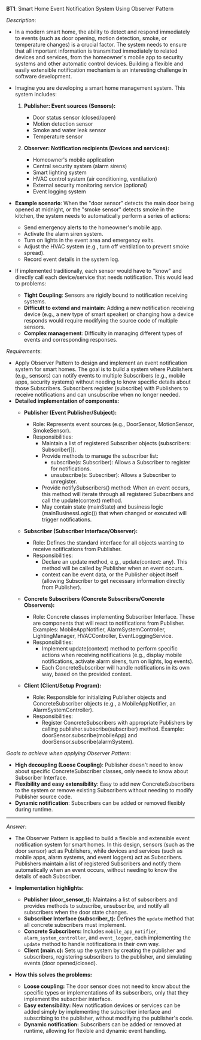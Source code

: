 **BT1**: Smart Home Event Notification System Using Observer Pattern

*Description*:
- In a modern smart home, the ability to detect and respond immediately to events (such as door opening, motion detection, smoke, or temperature changes) is a crucial factor. The system needs to ensure that all important information is transmitted immediately to related devices and services, from the homeowner's mobile app to security systems and other automatic control devices. Building a flexible and easily extensible notification mechanism is an interesting challenge in software development.

- Imagine you are developing a smart home management system. This system includes:
    1. **Publisher: Event sources (Sensors):**
        - Door status sensor (closed/open)
        - Motion detection sensor
        - Smoke and water leak sensor
        - Temperature sensor

    2. **Observer: Notification recipients (Devices and services):**
        - Homeowner's mobile application
        - Central security system (alarm sirens)
        - Smart lighting system
        - HVAC control system (air conditioning, ventilation)
        - External security monitoring service (optional)
        - Event logging system

- **Example scenario**: When the "door sensor" detects the main door being opened at midnight, or the "smoke sensor" detects smoke in the kitchen, the system needs to automatically perform a series of actions:
    - Send emergency alerts to the homeowner's mobile app.
    - Activate the alarm siren system.
    - Turn on lights in the event area and emergency exits.
    - Adjust the HVAC system (e.g., turn off ventilation to prevent smoke spread).
    - Record event details in the system log.

- If implemented traditionally, each sensor would have to "know" and directly call each device/service that needs notification. This would lead to problems:
    - **Tight Coupling**: Sensors are rigidly bound to notification receiving systems.
    - **Difficult to extend and maintain**: Adding a new notification receiving device (e.g., a new type of smart speaker) or changing how a device responds would require modifying the source code of multiple sensors.
    - **Complex management**: Difficulty in managing different types of events and corresponding responses.

*Requirements*:
- Apply Observer Pattern to design and implement an event notification system for smart homes. The goal is to build a system where Publishers (e.g., sensors) can notify events to multiple Subscribers (e.g., mobile apps, security systems) without needing to know specific details about those Subscribers. Subscribers register (subscribe) with Publishers to receive notifications and can unsubscribe when no longer needed.
- **Detailed implementation of components:**
    * **Publisher (Event Publisher/Subject):**
        - Role: Represents event sources (e.g., DoorSensor, MotionSensor, SmokeSensor).
        - Responsibilities:
            - Maintain a list of registered Subscriber objects (subscribers: Subscriber[]).
            - Provide methods to manage the subscriber list:
                - subscribe(s: Subscriber): Allows a Subscriber to register for notifications.
                - unsubscribe(s: Subscriber): Allows a Subscriber to unregister.
            - Provide notifySubscribers() method: When an event occurs, this method will iterate through all registered Subscribers and call the update(context) method.
            - May contain state (mainState) and business logic (mainBusinessLogic()) that when changed or executed will trigger notifications.

    * **Subscriber (Subscriber Interface/Observer):**
        - Role: Defines the standard interface for all objects wanting to receive notifications from Publisher.
        - Responsibilities:
            - Declare an update method, e.g., update(context: any). This method will be called by Publisher when an event occurs.
            - context can be event data, or the Publisher object itself (allowing Subscriber to get necessary information directly from Publisher).

    * **Concrete Subscribers (Concrete Subscribers/Concrete Observers):**
        - Role: Concrete classes implementing Subscriber Interface. These are components that will react to notifications from Publisher. Examples: MobileAppNotifier, AlarmSystemController, LightingManager, HVACController, EventLoggingService.
        - Responsibilities:
            - Implement update(context) method to perform specific actions when receiving notifications (e.g., display mobile notifications, activate alarm sirens, turn on lights, log events).
            - Each ConcreteSubscriber will handle notifications in its own way, based on the provided context.

    * **Client (Client/Setup Program):**
        - Role: Responsible for initializing Publisher objects and ConcreteSubscriber objects (e.g., a MobileAppNotifier, an AlarmSystemController).
        - Responsibilities:
            - Register ConcreteSubscribers with appropriate Publishers by calling publisher.subscribe(subscriber) method. Example: doorSensor.subscribe(mobileApp) and doorSensor.subscribe(alarmSystem).

*Goals to achieve when applying Observer Pattern*:
- **High decoupling (Loose Coupling)**: Publisher doesn't need to know about specific ConcreteSubscriber classes, only needs to know about Subscriber Interface.
- **Flexibility and easy extensibility**: Easy to add new ConcreteSubscribers to the system or remove existing Subscribers without needing to modify Publisher source code.
- **Dynamic notification**: Subscribers can be added or removed flexibly during runtime.

---

*Answer*:

- The Observer Pattern is applied to build a flexible and extensible event notification system for smart homes. In this design, sensors (such as the door sensor) act as Publishers, while devices and services (such as mobile apps, alarm systems, and event loggers) act as Subscribers. Publishers maintain a list of registered Subscribers and notify them automatically when an event occurs, without needing to know the details of each Subscriber.

- **Implementation highlights:**
  - **Publisher (door_sensor_t):** Maintains a list of subscribers and provides methods to subscribe, unsubscribe, and notify all subscribers when the door state changes.
  - **Subscriber Interface (subscriber_t):** Defines the `update` method that all concrete subscribers must implement.
  - **Concrete Subscribers:** Includes `mobile_app_notifier`, `alarm_system_controller`, and `event_logger`, each implementing the `update` method to handle notifications in their own way.
  - **Client (main.c):** Sets up the system by creating the publisher and subscribers, registering subscribers to the publisher, and simulating events (door opened/closed).

- **How this solves the problems:**
  - **Loose coupling:** The door sensor does not need to know about the specific types or implementations of its subscribers, only that they implement the subscriber interface.
  - **Easy extensibility:** New notification devices or services can be added simply by implementing the subscriber interface and subscribing to the publisher, without modifying the publisher's code.
  - **Dynamic notification:** Subscribers can be added or removed at runtime, allowing for flexible and dynamic event handling.
